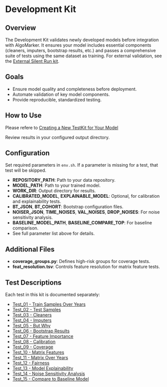 # Development Kit

## Overview

The Development Kit validates newly developed models before integration with AlgoMarker. It ensures your model includes essential components (cleaners, imputers, bootstrap results, etc.) and passes a comprehensive suite of tests using the same dataset as training. For external validation, see the [External Silent Run kit](../External%20Silent%20Run).

## Goals

- Ensure model quality and completeness before deployment.
- Automate validation of key model components.
- Provide reproducible, standardized testing.

## How to Use

Please refere to [Creating a New TestKit for Your Model](../index.md#creating-a-new-testkit-for-your-model)

Review results in your configured output directory.

## Configuration

Set required parameters in `env.sh`. If a parameter is missing for a test, that test will be skipped.

- **REPOSITORY_PATH**: Path to your data repository.
- **MODEL_PATH**: Path to your trained model.
- **WORK_DIR**: Output directory for results.
- **CALIBRATED_MODEL**, **EXPLAINABLE_MODEL**: Optional, for calibration and explainability tests.
- **BT_JSON**, **BT_COHORT**: Bootstrap configuration files.
- **NOISER_JSON**, **TIME_NOISES**, **VAL_NOISES**, **DROP_NOISES**: For noise sensitivity analysis.
- **BASELINE_MODEL_PATH**, **BASELINE_COMPARE_TOP**: For baseline comparison.
- See full parameter list above for details.

## Additional Files

- **coverage_groups.py**: Defines high-risk groups for coverage tests.
- **feat_resolution.tsv**: Controls feature resolution for matrix feature tests.

## Test Descriptions

Each test in this kit is documented separately:

- [Test_01 - Train Samples Over Years](Test_01%20-%20test_train_samples_over_years.md)
- [Test_02 - Test Samples](Test_02%20-%20test%20samples.md)
- [Test_03 - Cleaners](Test_03%20-%20test%20cleaners.md)
- [Test_04 - Imputers](Test_04%20-%20test%20imputers.md)
- [Test_05 - But Why](Test_05%20-%20But%20why.md)
- [Test_06 - Bootstrap Results](Test_06%20-%20bootstrap%20results.md)
- [Test_07 - Feature Importance](Test_07%20-%20feature%20importance.md)
- [Test_08 - Calibration](Test_08%20-%20calibration.md)
- [Test_09 - Coverage](Test_09%20-%20coverage.md)
- [Test_10 - Matrix Features](Test_10%20-%20test%20matrix%20features.md)
- [Test_11 - Matrix Over Years](Test_11%20-%20test%20matrix%20over%20years.md)
- [Test_12 - Fairness](Test_12%20-%20fairness.md)
- [Test_13 - Model Explainability](Test_13%20-%20model%20explainability.md)
- [Test_14 - Noise Sensitivity Analysis](Test_14%20-%20noise%20sensitivity%20analysis.md)
- [Test_15 - Compare to Baseline Model](Test_15%20-%20compare%20to%20baseline%20model.md)